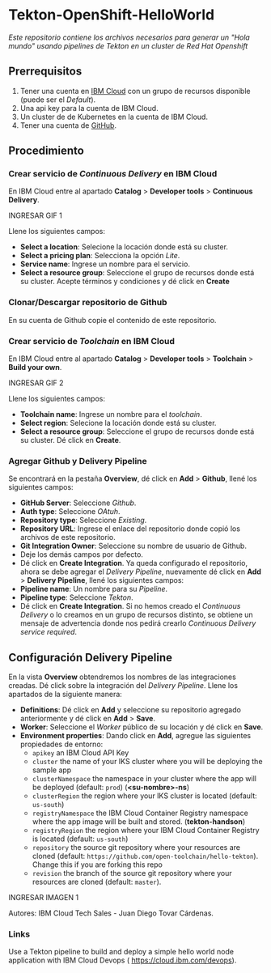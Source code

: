 #     Tekton-OpenShift-HelloWorld
_Este repositorio contiene los archivos necesarios para generar un "Hola mundo" usando pipelines de Tekton en un cluster de Red Hat Openshift_





## Prerrequisitos
1. Tener una cuenta en [IBM Cloud](https://cloud.ibm.com/) con un grupo de recursos disponible (puede ser el _Default_).
2. Una api key para la cuenta de IBM Cloud.
3. Un cluster de de Kubernetes en la cuenta de IBM Cloud.
4. Tener una cuenta de [GitHub](https://github.com).





## Procedimiento
### Crear servicio de _Continuous Delivery_ en IBM Cloud
En IBM Cloud entre al apartado **Catalog** > **Developer tools** > **Continuous Delivery**.

INGRESAR GIF 1

Llene los siguientes campos:
 - **Select a location**: Selecione la locación donde está su cluster.
 - **Select a pricing plan**: Selecciona la opción _Lite_.
 - **Service name**: Ingrese un nombre para el servicio.
 - **Select a resource group**: Seleccione el grupo de recursos donde está su cluster.
Acepte términos y condiciones y dé click en **Create**

### Clonar/Descargar repositorio de Github
En su cuenta de Github copie el contenido de este repositorio.

### Crear servicio de _Toolchain_ en IBM Cloud
En IBM Cloud entre al apartado **Catalog** > **Developer tools** > **Toolchain** > **Build your own**. 

INGRESAR GIF 2

Llene los siguientes campos:
  - **Toolchain name**: Ingrese un nombre para el _toolchain_.
  - **Select region**: Selecione la locación donde está su cluster.
  - **Select a resource group**: Seleccione el grupo de recursos donde está su cluster.
Dé click en **Create**.

### Agregar Github y Delivery Pipeline
Se encontrará en la pestaña **Overview**, dé click en **Add** > **Github**, llené los siguientes campos:
 - **GitHub Server**: Seleccione _Github_.
 - **Auth type**: Seleccione _OAtuh_.
 - **Repository type**: Seleccione _Existing_.
 - **Repository URL**: Ingrese el enlace del repositorio donde copió los archivos de este repositorio.
 - **Git Integration Owner**: Seleccione su nombre de usuario de Github.
 - Deje los demás campos por defecto.
 - Dé click en **Create Integration**.
Ya queda configurado el repositorio, ahora se debe agregar el _Delivery Pipeline_, nuevamente dé click en **Add** > **Delivery Pipeline**, llené los siguientes campos:
  - **Pipeline name**: Un nombre para su _Pipeline_.
  - **Pipeline type**: Seleccione _Tekton_.
 - Dé click en **Create Integration**.
Si no hemos creado el _Continuous Delivery_ o lo creamos en un grupo de recursos distinto, se obtiene un mensaje de advertencia donde nos pedirá crearlo _Continuous Delivery service required_.

## Configuración Delivery Pipeline
En la vista **Overview** obtendremos los nombres de las integraciones creadas. Dé click sobre la integración del _Delivery Pipeline_. Llene los apartados de la siguiente manera:
 - **Definitions**: Dé click en **Add** y seleccione su repositorio agregado anteriormente y dé click en **Add** > **Save**.
 - **Worker**: Seleccione el _Worker_ público de su locación y dé click en **Save**.
 - **Environment properties**: Dando click en **Add**, agregue las siguientes propiedades de entorno:
   - `apikey` an IBM Cloud API Key
   - `cluster` the name of your IKS cluster where you will be deploying the sample app
   - `clusterNamespace` the namespace in your cluster where the app will be deployed (default: `prod`) (**\<su-nombre>-ns**)
   - `clusterRegion` the region where your IKS cluster is located (default: `us-south`)
   - `registryNamespace` the IBM Cloud Container Registry namespace where the app image will be built and stored. (**tekton-handson**)
   - `registryRegion` the region where your  IBM Cloud Container Registry is located (default: `us-south`)
   - `repository` the source git repository where your resources are cloned (default: `https://github.com/open-toolchain/hello-tekton`). Change this if you are forking this repo
   - `revision` the branch of the source git repository where your resources are cloned (default: `master`).

INGRESAR IMAGEN 1


















Autores: IBM Cloud Tech Sales - Juan Diego Tovar Cárdenas.

### Links
Use a Tekton pipeline to build and deploy a simple hello world node application with IBM Cloud Devops ( https://cloud.ibm.com/devops).

